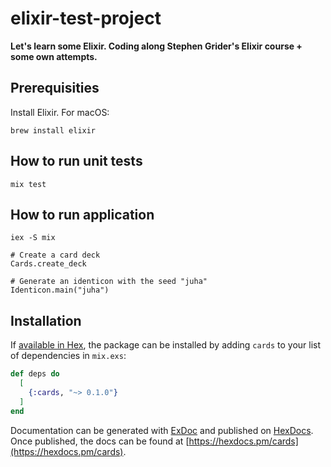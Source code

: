 # elixir-test-project

**Let's learn some Elixir. Coding along Stephen Grider's Elixir course + some own attempts.**

## Prerequisities
Install Elixir. For macOS:
```
brew install elixir
```

## How to run unit tests
```
mix test
```

## How to run application

```
iex -S mix

# Create a card deck
Cards.create_deck

# Generate an identicon with the seed "juha"
Identicon.main("juha")
```

## Installation

If [available in Hex](https://hex.pm/docs/publish), the package can be installed
by adding `cards` to your list of dependencies in `mix.exs`:

```elixir
def deps do
  [
    {:cards, "~> 0.1.0"}
  ]
end
```

Documentation can be generated with [ExDoc](https://github.com/elixir-lang/ex_doc)
and published on [HexDocs](https://hexdocs.pm). Once published, the docs can
be found at [https://hexdocs.pm/cards](https://hexdocs.pm/cards).

